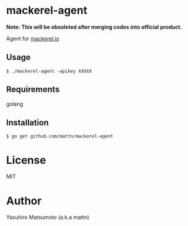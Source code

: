 # mackerel-agent

**Note: This will be obsoleted after merging codes into official product.**

Agent for [mackerel.io](http://mackerel.io)

## Usage

```
$ ./mackerel-agent -apikey XXXXX
```

## Requirements

golang

## Installation

```
$ go get github.com/mattn/mackerel-agent
```

# License

MIT

# Author

Yasuhiro Matsumoto (a.k.a mattn)
